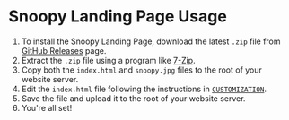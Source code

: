 # Snoopy Landing Page Usage

1. To install the Snoopy Landing Page, download the latest `.zip` file from [GitHub Releases](https://github.com/willtheorangeguy/Snoopy-Landing-Page/releases/latest) page.
2. Extract the `.zip` file using a program like [7-Zip](https://www.7-zip.org/).
3. Copy both the `index.html` and `snoopy.jpg` files to the root of your website server.
4. Edit the `index.html` file following the instructions in [`CUSTOMIZATION`](https://github.com/willtheorangeguy/Snoopy-Landing-Page/blob/master/docs/CUSTOMIZATION.md).
5. Save the file and upload it to the root of your website server.
6. You're all set!
